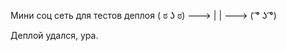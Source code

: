 Мини соц сеть для тестов деплоя
( ಠ ʖ ಠ) ---> 
              |
              |
               --->  ( ͡° ʖ ͡°)	

Деплой удался, ура.
